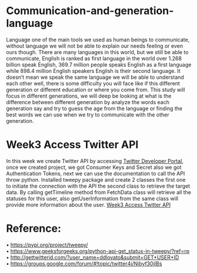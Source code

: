 # Communication-and-generation-language
Language one of the main tools we used as human beings to communicate, without language we will not be able to explain our needs feeling or even ours though. There are many languages in this world, but we still be able to communicate, English is ranked as first language in the world over 1.268 billion speak English, 369.7 million people speaks English as a first language while 898.4 million English speakers English is their second language. It doesn’t mean we speak the same language we will be able to understand each other well, there is some difficulty you will face like if this different generation or different education or where you come from. This study will focus in different generations, we will deep be looking at what is the difference between different generation by analyze the words each generation say and try to guess the age from the language or finding the best words we can use when we try to communicate with the other generation.

# Week3 Access Twitter API
In this week we create Twitter API by accessing <a href='https://developer.twitter.com/en'>Twitter Developer Portal</a>, once we created project, we got Consumer Keys and Secret also we got Authentication Tokens, next we can use the documentation to call the API throw python. Installed tweepy package and create 2 classes the first one to initiate the connection with the API the second class to retrieve the target data. By calling getTimeline method from FetchData class will retrieve all the statuses for this user, also getUserInformation from the same class will provide more information about the user. <a href='https://github.com/Maly707/Communication-and-generation-language/blob/master/week3-Access%20Twitter%20API.ipynb'>Week3 Access Twitter API</a>

# Reference:<br>
•	https://pypi.org/project/tweepy/<br>
•	https://www.geeksforgeeks.org/python-api-get_status-in-tweepy/?ref=rp<br>
•	http://gettwitterid.com/?user_name=ddlovato&submit=GET+USER+ID<br>
•	https://groups.google.com/forum/#!topic/twitter4j/Nibyf30jIBs<br>
